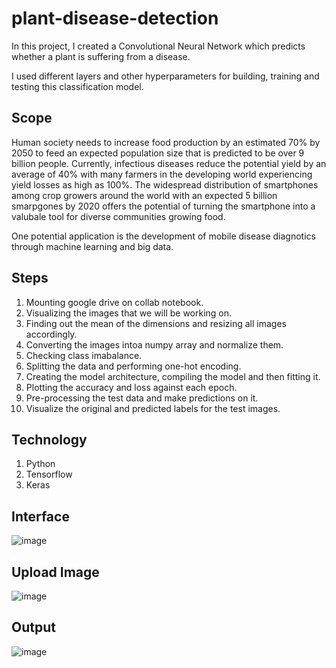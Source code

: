 # plant-disease-detection
In this project, I created a Convolutional Neural Network which predicts whether a plant is suffering from a disease. 

I used different layers and other hyperparameters for building, training and testing this classification model. 

## Scope
Human society needs to increase food production by an estimated 70% by 2050 to feed an expected population size that is predicted to be over 9 billion people. Currently, infectious diseases reduce the potential yield by an average of 40% with many farmers in the developing world experiencing yield losses as high as 100%. The widespread distribution of smartphones among crop growers around the world with an expected 5 billion smarpgones by 2020 offers the potential of turning the smartphone into a valubale tool for diverse communities growing food. 

One potential application is the development of mobile disease diagnotics through machine learning and big data. 

## Steps
1. Mounting google drive on collab notebook.
2. Visualizing the images that we will be working on.
3. Finding out the mean of the dimensions and resizing all images accordingly.
4. Converting the images intoa  numpy array and normalize them. 
5. Checking class imabalance.
6. Splitting the data and performing one-hot encoding.
7. Creating the model architecture, compiling the model and then fitting it. 
8. Plotting the accuracy and loss against each epoch. 
9. Pre-processing the test data and make predictions on it. 
10. Visualize the original and predicted labels for the test images. 

## Technology
1. Python
2. Tensorflow
3. Keras

## Interface
![image](https://user-images.githubusercontent.com/50231750/201531039-1b48322d-c55c-4e08-b81a-fb1a513fca13.png)

## Upload Image
![image](https://user-images.githubusercontent.com/50231750/201531092-c66507dc-9f5b-40d2-a030-05d7b2bdcc3b.png)

## Output
![image](https://user-images.githubusercontent.com/50231750/201531133-a27ac400-e8cf-4246-a1c9-d170f1e42aa9.png)
